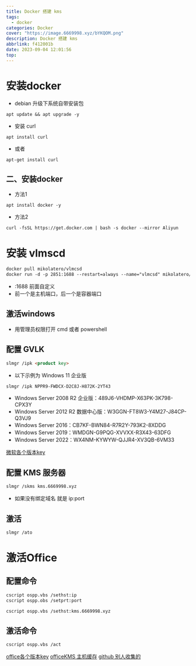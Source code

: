 ```yaml
---
title: Docker 搭建 kms
tags:
  - docker
categories: Docker
cover: "https://image.6669998.xyz/bYKQOM.png"
description: Docker 搭建 kms
abbrlink: f412001b
date: 2023-09-04 12:01:56
top:
---
```

# 安装docker 

- debian 升级下系统自带安装包

```shell
apt update && apt upgrade -y
```

- 安装 curl

```shell
apt install curl
```

- 或者

```shell
apt-get install curl
```

## 二、安装docker

- 方法1

```shell
apt install docker -y
```

- 方法2

```shell
curl -fsSL https://get.docker.com | bash -s docker --mirror Aliyun
```

# 安装 vlmscd
```markdown
docker pull mikolatero/vlmcsd
docker run -d -p 2851:1688 --restart=always --name="vlmcsd" mikolatero/vlmcsd
```

- :1688 前面自定义
- 前一个是主机端口，后一个是容器端口

## 激活windows

- 用管理员权限打开 cmd 或者 powershell

## 配置 GVLK

```markdown
slmgr /ipk <product key>
```

- 以下示例为 Windows 11 企业版

```markdown
slmgr /ipk NPPR9-FWDCX-D2C8J-H872K-2YT43 
```

- Windows Server 2008 R2 企业版：489J6-VHDMP-X63PK-3K798-CPX3Y 
- Windows Server 2012 R2 数据中心版：W3GGN-FT8W3-Y4M27-J84CP-Q3VJ9 
- Windows Server 2016：CB7KF-BWN84-R7R2Y-793K2-8XDDG 
- Windows Server 2019：WMDGN-G9PQG-XVVXX-R3X43-63DFG 
- Windows Server 2022：WX4NM-KYWYW-QJJR4-XV3QB-6VM33

[微软各个版本key](https://learn.microsoft.com/en-us/windows-server/get-started/kms-client-activation-keys)

## 配置 KMS 服务器

```markdown
slmgr /skms kms.6669998.xyz
```
- 如果没有绑定域名 就是 ip:port

## 激活

```markdown
slmgr /ato
```
# 激活Office

## 配置命令

```markdown
cscript ospp.vbs /sethst:ip
cscript ospp.obs /setprt:port
```

```markdown
cscript ospp.vbs /sethst:kms.6669998.xyz
```

## 激活命令

```markdown
cscript ospp.vbs /act
```

[office各个版本key](https://learn.microsoft.com/zh-cn/DeployOffice/vlactivation/gvlks)
[officeKMS 主机缓存](https://learn.microsoft.com/zh-cn/DeployOffice/vlactivation/activate-office-by-using-kms)
[github 别人收集的](https://github.com/netnr/kms?tab=readme-ov-file)